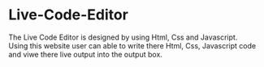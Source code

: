 # Live-Code-Editor
The Live Code Editor is designed by using Html, Css and Javascript.<br>
Using this website user can able to write there Html, Css, Javascript code and viwe there live output into the output box. 

